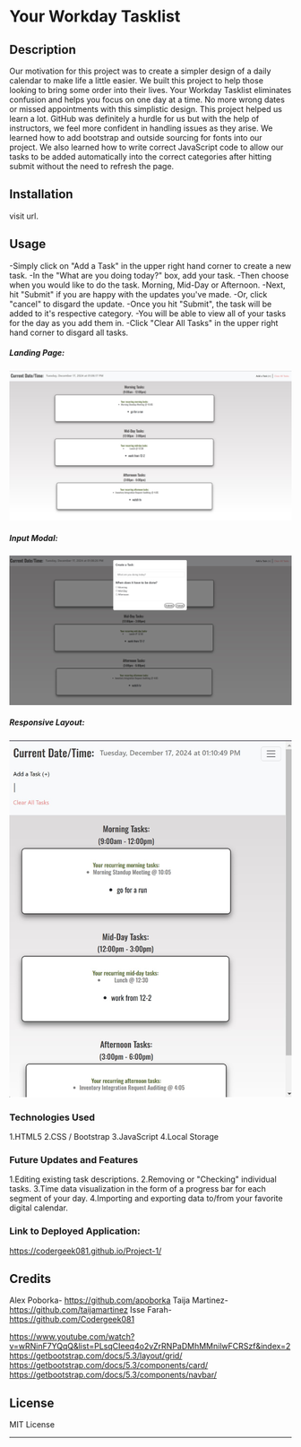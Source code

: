 # Your Workday Tasklist

## Description

Our motivation for this project was to create a simpler design of a daily calendar to make life a little easier. We built this project to help those looking to bring some order into their lives. Your Workday Tasklist eliminates confusion and helps you focus on one day at a time. No more wrong dates or missed appointments with this simplistic design. This project helped us learn a lot. GitHub was definitely a hurdle for us but with the help of instructors, we feel more confident in handling issues as they arise. We learned how to add bootstrap and outside sourcing for fonts into our project. We also learned how to write correct JavaScript code to allow our tasks to be added automatically into the correct categories after hitting submit without the need to refresh the page.


## Installation

visit url.


## Usage

-Simply click on "Add a Task" in the upper right hand corner to create a new task.
-In the "What are you doing today?" box, add your task.
-Then choose when you would like to do the task. Morning, Mid-Day or Afternoon.
-Next, hit "Submit" if you are happy with the updates you've made.
-Or, click "cancel" to disgard the update.
-Once you hit "Submit", the task will be added to it's respective category.
-You will be able to view all of your tasks for the day as you add them in.
-Click "Clear All Tasks" in the upper right hand corner to disgard all tasks.

##### Landing Page:
![screenshot of the landing page](<assets/images/landingPageFullScreen.jpg>)
##### Input Modal:
![screenshot of the data input modal](<assets/images/modalFullScreen.jpg>)
##### Responsive Layout:
![screenshot of the Landing page ](<assets/images/responsiveLayout.jpg>)



### Technologies Used

1.HTML5
2.CSS / Bootstrap
3.JavaScript
4.Local Storage



### Future Updates and Features

1.Editing existing task descriptions.
2.Removing or "Checking" individual tasks.
3.Time data visualization in the form of a progress bar for each segment of your day.
4.Importing and exporting data to/from your favorite digital calendar.



### Link to Deployed Application:

https://codergeek081.github.io/Project-1/



## Credits

Alex Poborka- https://github.com/apoborka
Taija Martinez- https://github.com/taijamartinez
Isse Farah- https://github.com/Codergeek081

https://www.youtube.com/watch?v=wRNinF7YQqQ&list=PLsqCIeeq4o2vZrRNPaDMhMMnilwFCRSzf&index=2
https://getbootstrap.com/docs/5.3/layout/grid/
https://getbootstrap.com/docs/5.3/components/card/
https://getbootstrap.com/docs/5.3/components/navbar/


## License

MIT License 

---










